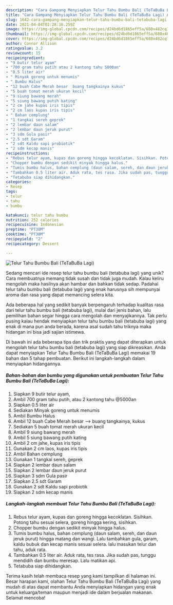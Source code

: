 ```yaml
---
description: "Cara Gampang Menyiapkan Telur Tahu Bumbu Bali (TeTaBuBa Lagi) Anti Gagal"
title: "Cara Gampang Menyiapkan Telur Tahu Bumbu Bali (TeTaBuBa Lagi) Anti Gagal"
slug: 1642-cara-gampang-menyiapkan-telur-tahu-bumbu-bali-tetabuba-lagi-anti-gagal
date: 2021-04-04T02:28:16.259Z
image: https://img-global.cpcdn.com/recipes/d24bd6d1865eff5a/680x482cq70/telur-tahu-bumbu-bali-tetabuba-lagi-foto-resep-utama.jpg
thumbnail: https://img-global.cpcdn.com/recipes/d24bd6d1865eff5a/680x482cq70/telur-tahu-bumbu-bali-tetabuba-lagi-foto-resep-utama.jpg
cover: https://img-global.cpcdn.com/recipes/d24bd6d1865eff5a/680x482cq70/telur-tahu-bumbu-bali-tetabuba-lagi-foto-resep-utama.jpg
author: Connor Allison
ratingvalue: 3.2
reviewcount: 15
recipeingredient:
- "9 butir telur ayam"
- "700 gram tahu putih atau 2 kantong tahu 5000an"
- "0.5 liter air"
- " Minyak goreng untuk menumis"
- " Bumbu Halus"
- "12 buah Cabe Merah besar  buang tangkainya kukus"
- "5 buah tomat merah ukuran kecil"
- "9 siung bawang merah"
- "5 siung bawang putih kating"
- "2 cm jahe kupas iris tipis"
- "2 cm laos kupas iris tipis"
- " Bahan cemplung"
- "1 tangkai sereh geprek"
- "2 lembar daun salam"
- "2 lembar daun jeruk purut"
- "3 sdm Gula pasir"
- "2.5 sdt Garam"
- "2 sdt Kaldu sapi probiotik"
- "2 sdm kecap manis"
recipeinstructions:
- "Rebus telur ayam, kupas dan goreng hingga kecoklatan. Sisihkan. Potong tahu sesuai selera, goreng hingga kering, sisihkan."
- "Chopper bumbu dengan sedikit minyak hingga halus."
- "Tumis bumbu halus, bahan cemplung (daun salam, sereh, dan daun jeruk purut) hingga matang dan wangi. Lalu tambahkan gula, garam, kaldu bubuk dan kecap manis sesuai selera. lalu masukan telur dan tahu, aduk rata."
- "Tambahkan 0.5 liter air. Aduk rata, tes rasa. Jika sudah pas, tunggu mendidih dan bumbu meresap. Lalu matikan api."
- "Tetabuba siap dihidangkan."
categories:
- Resep
tags:
- telur
- tahu
- bumbu

katakunci: telur tahu bumbu 
nutrition: 252 calories
recipecuisine: Indonesian
preptime: "PT30M"
cooktime: "PT30M"
recipeyield: "2"
recipecategory: Dessert

---
```



![Telur Tahu Bumbu Bali (TeTaBuBa Lagi)](https://img-global.cpcdn.com/recipes/d24bd6d1865eff5a/680x482cq70/telur-tahu-bumbu-bali-tetabuba-lagi-foto-resep-utama.jpg)

Sedang mencari ide resep telur tahu bumbu bali (tetabuba lagi) yang unik? Cara membuatnya memang tidak susah dan tidak juga mudah. Kalau keliru mengolah maka hasilnya akan hambar dan bahkan tidak sedap. Padahal telur tahu bumbu bali (tetabuba lagi) yang enak harusnya sih mempunyai aroma dan rasa yang dapat memancing selera kita.



Ada beberapa hal yang sedikit banyak berpengaruh terhadap kualitas rasa dari telur tahu bumbu bali (tetabuba lagi), mulai dari jenis bahan, lalu pemilihan bahan segar hingga cara mengolah dan menyajikannya. Tak perlu pusing kalau hendak menyiapkan telur tahu bumbu bali (tetabuba lagi) yang enak di mana pun anda berada, karena asal sudah tahu triknya maka hidangan ini bisa jadi sajian istimewa.


Di bawah ini ada beberapa tips dan trik praktis yang dapat diterapkan untuk mengolah telur tahu bumbu bali (tetabuba lagi) yang siap dikreasikan. Anda dapat menyiapkan Telur Tahu Bumbu Bali (TeTaBuBa Lagi) memakai 19 bahan dan 5 tahap pembuatan. Berikut ini langkah-langkah dalam menyiapkan hidangannya.

<!--inarticleads1-->

##### Bahan-bahan dan bumbu yang digunakan untuk pembuatan Telur Tahu Bumbu Bali (TeTaBuBa Lagi):

1. Siapkan 9 butir telur ayam,
1. Ambil 700 gram tahu putih, atau 2 kantong tahu @5000an
1. Siapkan 0.5 liter air
1. Sediakan  Minyak goreng untuk menumis
1. Ambil  Bumbu Halus
1. Ambil 12 buah Cabe Merah besar --&gt; buang tangkainya, kukus
1. Sediakan 5 buah tomat merah ukuran kecil
1. Ambil 9 siung bawang merah
1. Ambil 5 siung bawang putih kating
1. Ambil 2 cm jahe, kupas iris tipis
1. Gunakan 2 cm laos, kupas iris tipis
1. Ambil  Bahan cemplung
1. Gunakan 1 tangkai sereh, geprek
1. Siapkan 2 lembar daun salam
1. Siapkan 2 lembar daun jeruk purut
1. Siapkan 3 sdm Gula pasir
1. Siapkan 2.5 sdt Garam
1. Gunakan 2 sdt Kaldu sapi probiotik
1. Siapkan 2 sdm kecap manis




<!--inarticleads2-->

##### Langkah-langkah membuat Telur Tahu Bumbu Bali (TeTaBuBa Lagi):

1. Rebus telur ayam, kupas dan goreng hingga kecoklatan. Sisihkan. Potong tahu sesuai selera, goreng hingga kering, sisihkan.
1. Chopper bumbu dengan sedikit minyak hingga halus.
1. Tumis bumbu halus, bahan cemplung (daun salam, sereh, dan daun jeruk purut) hingga matang dan wangi. Lalu tambahkan gula, garam, kaldu bubuk dan kecap manis sesuai selera. lalu masukan telur dan tahu, aduk rata.
1. Tambahkan 0.5 liter air. Aduk rata, tes rasa. Jika sudah pas, tunggu mendidih dan bumbu meresap. Lalu matikan api.
1. Tetabuba siap dihidangkan.




Terima kasih telah membaca resep yang kami tampilkan di halaman ini. Besar harapan kami, olahan Telur Tahu Bumbu Bali (TeTaBuBa Lagi) yang mudah di atas dapat membantu Anda menyiapkan hidangan yang enak untuk keluarga/teman maupun menjadi ide dalam berjualan makanan. Selamat mencoba!
